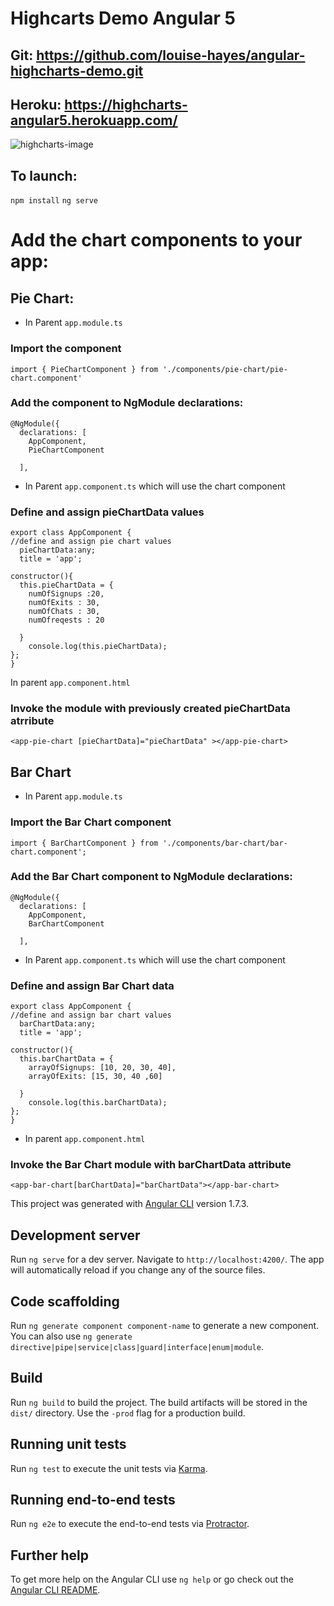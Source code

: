 # Highcarts Demo Angular 5

## Git: https://github.com/louise-hayes/angular-highcharts-demo.git
## Heroku: https://highcharts-angular5.herokuapp.com/

![highcharts-image](https://user-images.githubusercontent.com/29293985/38378460-c5e2641e-38cb-11e8-9f6d-80590e7a1336.png)

## To launch: 
```npm install```
```ng serve```

# Add the chart components to your app:

## Pie Chart:

- In Parent ```app.module.ts``` 
### Import the component

```
import { PieChartComponent } from './components/pie-chart/pie-chart.component'
```

### Add the component to NgModule declarations:
```
@NgModule({
  declarations: [
    AppComponent,
    PieChartComponent
    
  ],
```


- In Parent ```app.component.ts``` which will use the chart component
### Define and assign pieChartData values
```
export class AppComponent {
//define and assign pie chart values
  pieChartData:any;
  title = 'app';

constructor(){
  this.pieChartData = {
    numOfSignups :20,
    numOfExits : 30,
    numOfChats : 30,
    numOfreqests : 20
  
  }
    console.log(this.pieChartData);
};
}
```

In parent ```app.component.html```
### Invoke the <app-pie-chart> module with previously created pieChartData atrribute

```
<app-pie-chart [pieChartData]="pieChartData" ></app-pie-chart>
```


## Bar Chart

- In Parent ```app.module.ts``` 
### Import the Bar Chart component

```
import { BarChartComponent } from './components/bar-chart/bar-chart.component';

```
### Add the Bar Chart component to NgModule declarations:

```
@NgModule({
  declarations: [
    AppComponent,
    BarChartComponent
    
  ],
```


- In Parent ```app.component.ts``` which will use the chart component
### Define and assign Bar Chart data

```
export class AppComponent {
//define and assign bar chart values
  barChartData:any;
  title = 'app';

constructor(){
  this.barChartData = {
    arrayOfSignups: [10, 20, 30, 40],
    arrayOfExits: [15, 30, 40 ,60]

  }
    console.log(this.barChartData);
};
}
```
- In parent ```app.component.html```
### Invoke the Bar Chart module with barChartData attribute
```
<app-bar-chart[barChartData]="barChartData"></app-bar-chart> 

```















This project was generated with [Angular CLI](https://github.com/angular/angular-cli) version 1.7.3.

## Development server

Run `ng serve` for a dev server. Navigate to `http://localhost:4200/`. The app will automatically reload if you change any of the source files.

## Code scaffolding

Run `ng generate component component-name` to generate a new component. You can also use `ng generate directive|pipe|service|class|guard|interface|enum|module`.

## Build

Run `ng build` to build the project. The build artifacts will be stored in the `dist/` directory. Use the `-prod` flag for a production build.

## Running unit tests

Run `ng test` to execute the unit tests via [Karma](https://karma-runner.github.io).

## Running end-to-end tests

Run `ng e2e` to execute the end-to-end tests via [Protractor](http://www.protractortest.org/).

## Further help

To get more help on the Angular CLI use `ng help` or go check out the [Angular CLI README](https://github.com/angular/angular-cli/blob/master/README.md).
